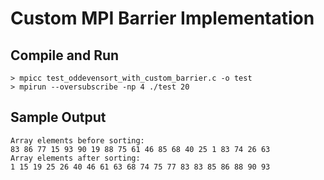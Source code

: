 # Custom MPI Barrier Implementation
## Compile and Run
```
> mpicc test_oddevensort_with_custom_barrier.c -o test
> mpirun --oversubscribe -np 4 ./test 20
```
## Sample Output
```
Array elements before sorting:
83 86 77 15 93 90 19 88 75 61 46 85 68 40 25 1 83 74 26 63
Array elements after sorting:
1 15 19 25 26 40 46 61 63 68 74 75 77 83 83 85 86 88 90 93
```
